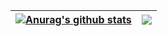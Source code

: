 | <a href="https://github.com/anuraghazra/github-readme-stats"><img align="center" src="https://github-readme-stats.vercel.app/api?username=vay1314&show_icons=true&theme=jolly&locale=cn&count_private=true" alt="Anurag's github stats" /></a> | <a href="https://github.com/anuraghazra/github-readme-stats"><img align="center" src="https://github-readme-stats.vercel.app/api/top-langs/?username=anuraghazra" /></a> |
| ------------- | ------------- |
